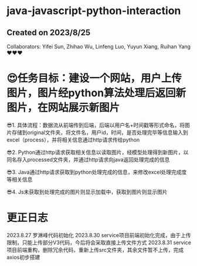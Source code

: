 # java-javascript-python-interaction
## Created on 2023/8/25
Collaborators: Yifei Sun, Zhihao Wu, Linfeng Luo, Yuyun Xiang, Ruihan Yang❤️❤️❤️

# 😍任务目标：建设一个网站，用户上传图片，图片经python算法处理后返回新图片，在网站展示新图片
😎1.	具体流程：数据流从前端传到后端，后端以用户名+时间戳等形式命名，将图片存储到original文件夹，将文件名，用户id，时间，是否处理完毕等信息输入到excel（process），并将相关信息通过http请求传给python

😎2.	Python通过http请求获取相关信息以读取图片，经模型处理得到新图片，以同名存入processed文件夹，并通过http请求向java返回处理完成的信息

😎3.	Java通过http请求获取到python处理完成的信息，来修改excel处理完成度等相关信息

😎4.	Js未获取到处理完成的图片则显示加载中，获取到图片则显示图片


# 更正日志
2023.8.27 罗淋峰代码初始化
2023.8.30 service项目前端初始化完成，由于上传限制，只能上传部分V3代码，今后将会采取直接上传文件方式
2023.8.31 service项目前端重构，删除冗余代码，重新上传src文件夹，其余文件暂不上传，完成axios初步搭建
